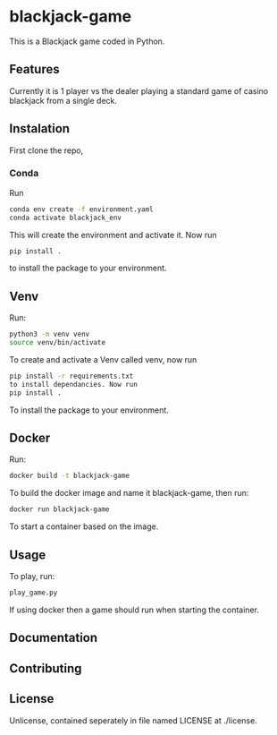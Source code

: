 # blackjack-game
This is a Blackjack game coded in Python.

## Features
Currently it is 1 player vs the dealer playing a standard game of casino blackjack from a single deck.

## Instalation
First clone the repo,
### Conda
Run  
```bash
conda env create -f environment.yaml  
conda activate blackjack_env  
```
This will create the environment and activate it. Now run  
```bash
pip install .
```
to install the package to your environment.

## Venv
Run: 
```bash
python3 -m venv venv  
source venv/bin/activate  
```
To create and activate a Venv called venv, now run  
```bash
pip install -r requirements.txt  
to install dependancies. Now run  
pip install .  
```
To install the package to your environment.

## Docker
Run:  
```bash
docker build -t blackjack-game  
```
To build the docker image and name it blackjack-game, then run:  
```bash
docker run blackjack-game  
```
To start a container based on the image.



## Usage
To play, run:  
```bash
play_game.py 
```
If using docker then a game should run when starting the container.
## Documentation

## Contributing

## License
Unlicense, contained seperately in file named LICENSE at ./license.